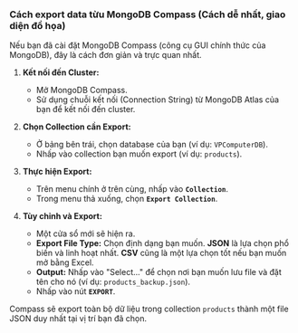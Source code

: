 ### Cách export data từu MongoDB Compass (Cách dễ nhất, giao diện đồ họa)

Nếu bạn đã cài đặt MongoDB Compass (công cụ GUI chính thức của MongoDB), đây là cách đơn giản và trực quan nhất.

1.  **Kết nối đến Cluster:**
    *   Mở MongoDB Compass.
    *   Sử dụng chuỗi kết nối (Connection String) từ MongoDB Atlas của bạn để kết nối đến cluster.

2.  **Chọn Collection cần Export:**
    *   Ở bảng bên trái, chọn database của bạn (ví dụ: `VPComputerDB`).
    *   Nhấp vào collection bạn muốn export (ví dụ: `products`).

3.  **Thực hiện Export:**
    *   Trên menu chính ở trên cùng, nhấp vào **`Collection`**.
    *   Trong menu thả xuống, chọn **`Export Collection`**.



4.  **Tùy chỉnh và Export:**
    *   Một cửa sổ mới sẽ hiện ra.
    *   **Export File Type:** Chọn định dạng bạn muốn. **JSON** là lựa chọn phổ biến và linh hoạt nhất. **CSV** cũng là một lựa chọn tốt nếu bạn muốn mở bằng Excel.
    *   **Output:** Nhấp vào "Select..." để chọn nơi bạn muốn lưu file và đặt tên cho nó (ví dụ: `products_backup.json`).
    *   Nhấp vào nút **`EXPORT`**.

Compass sẽ export toàn bộ dữ liệu trong collection `products` thành một file JSON duy nhất tại vị trí bạn đã chọn.

